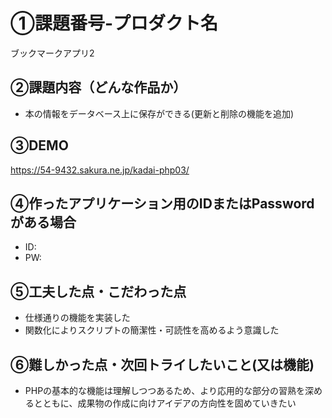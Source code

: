 # ①課題番号-プロダクト名

ブックマークアプリ2

## ②課題内容（どんな作品か）

- 本の情報をデータベース上に保存ができる(更新と削除の機能を追加)

## ③DEMO

https://54-9432.sakura.ne.jp/kadai-php03/

## ④作ったアプリケーション用のIDまたはPasswordがある場合

- ID:
- PW:

## ⑤工夫した点・こだわった点

- 仕様通りの機能を実装した
- 関数化によりスクリプトの簡潔性・可読性を高めるよう意識した

## ⑥難しかった点・次回トライしたいこと(又は機能)

- PHPの基本的な機能は理解しつつあるため、より応用的な部分の習熟を深めるとともに、成果物の作成に向けアイデアの方向性を固めていきたい